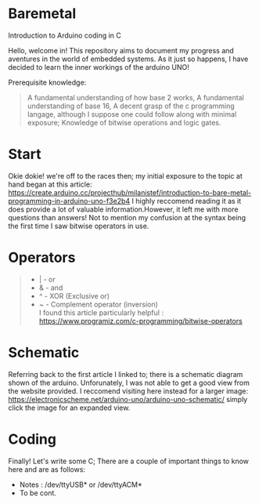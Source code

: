 # Baremetal
Introduction to Arduino coding in C 

Hello, welcome in! This repository aims to document my progress and aventures in the world of embedded systems. As it just so happens, I have decided to learn the inner workings of the arduino UNO!

Prerequisite knowledge:
> A fundamental understanding of how base 2 works,
> A fundamental understanding of base 16,
> A decent grasp of the c programming langage, although I suppose one could follow along with minimal exposure;
> Knowledge of bitwise operations and logic gates.

# Start
Okie dokie! we're off to the races then; my initial exposure to the topic at hand began at this article: https://create.arduino.cc/projecthub/milanistef/introduction-to-bare-metal-programming-in-arduino-uno-f3e2b4 
I highly reccomend reading it as it does provide a lot of valuable information.However, it left me with more questions than answers! Not to mention my confusion at the syntax being the first time I saw bitwise operators in use. 

# Operators
>* | - or
>* & - and
>* ^ - XOR (Exclusive or) 
>* ~ - Complement operator (inversion)
\
I found this article particularly helpful : https://www.programiz.com/c-programming/bitwise-operators 
# Schematic
Referring back to the first article I linked to; there is a schematic diagram shown of the arduino. Unforunately, I was not able to get a good view from 
the website provided. I reccomend visiting here instead for a larger image: https://electronicscheme.net/arduino-uno/arduino-uno-schematic/ simply click the image for an expanded view.
# Coding
Finally! Let's write some C; There are a couple of important things to know here and are as follows:
* Notes : /dev/ttyUSB* or /dev/ttyACM*
* To be cont.
